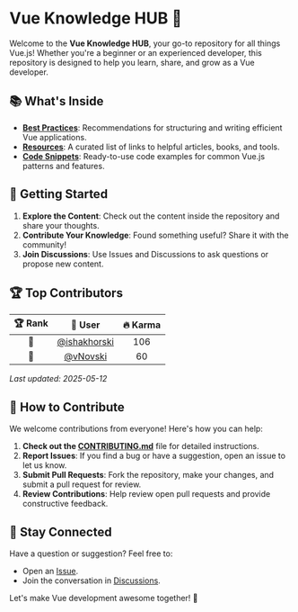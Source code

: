 # Vue Knowledge HUB 🖖

Welcome to the **Vue Knowledge HUB**, your go-to repository for all things Vue.js! Whether you're a beginner or an experienced developer, this repository is designed to help you learn, share, and grow as a Vue developer.

## 📚 What's Inside

- **[Best Practices](/best-practices/README.md)**: Recommendations for structuring and writing efficient Vue applications.
- **[Resources](/resources/README.md)**: A curated list of links to helpful articles, books, and tools.
- **[Code Snippets](/snippets/README.md)**: Ready-to-use code examples for common Vue.js patterns and features.

## 🚀 Getting Started

1. **Explore the Content**: Check out the content inside the repository and share your thoughts.
2. **Contribute Your Knowledge**: Found something useful? Share it with the community!
3. **Join Discussions**: Use Issues and Discussions to ask questions or propose new content.


## 🏆 Top Contributors

<!-- TOP-CONTRIBUTORS-START -->
| 🏆 Rank | 👤 User | 🔥 Karma |
|:-------:|:--------:|:--------:|
| 🥇 | <a href="https://github.com/ishakhorski">@ishakhorski</a> | 106 |
| 🥈 | <a href="https://github.com/vNovski">@vNovski</a> | 60 |

_Last updated: 2025-05-12_
<!-- TOP-CONTRIBUTORS-END -->

## 🤝 How to Contribute

We welcome contributions from everyone! Here's how you can help:

1. **Check out the [CONTRIBUTING.md](CONTRIBUTING.md)** file for detailed instructions.
2. **Report Issues**: If you find a bug or have a suggestion, open an issue to let us know.
3. **Submit Pull Requests**: Fork the repository, make your changes, and submit a pull request for review.
4. **Review Contributions**: Help review open pull requests and provide constructive feedback.

## 💬 Stay Connected

Have a question or suggestion? Feel free to:

- Open an [Issue](https://github.com/frontend-knowledge-hub/vue-hub/issues).
- Join the conversation in [Discussions](https://github.com/frontend-knowledge-hub/vue-hub/discussions).

Let's make Vue development awesome together! 🚀
